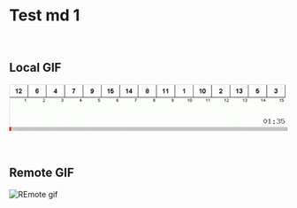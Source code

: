 # Test md 1

<br>

## Local GIF

![hz local gif](./local_gif.gif)

<br>

## Remote GIF

![REmote gif](https://habrastorage.org/webt/yt/cs/fz/ytcsfzyhzn9xy8opfyodmgz-a4u.gif)